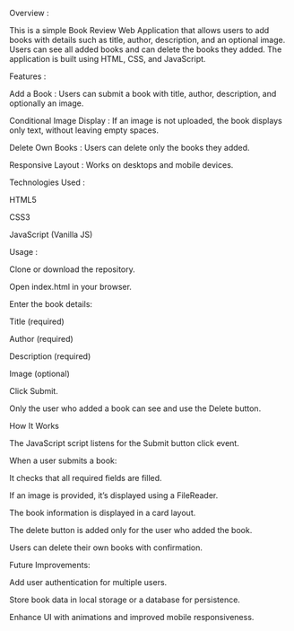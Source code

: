 Overview :

This is a simple Book Review Web Application that allows users to add books with details such as title, author, description, and an optional image. Users can see all added books and can delete the books they added. The application is built using HTML, CSS, and JavaScript.

Features :

Add a Book : Users can submit a book with title, author, description, and optionally an image.

Conditional Image Display : If an image is not uploaded, the book displays only text, without leaving empty spaces.

Delete Own Books : Users can delete only the books they added.

Responsive Layout : Works on desktops and mobile devices.

Technologies Used :

HTML5

CSS3

JavaScript (Vanilla JS)

Usage :

Clone or download the repository.

Open index.html in your browser.

Enter the book details:

Title (required)

Author (required)

Description (required)

Image (optional)

Click Submit.

Only the user who added a book can see and use the Delete button.

How It Works

The JavaScript script listens for the Submit button click event.

When a user submits a book:

It checks that all required fields are filled.

If an image is provided, it’s displayed using a FileReader.

The book information is displayed in a card layout.

The delete button is added only for the user who added the book.

Users can delete their own books with confirmation.

Future Improvements:

Add user authentication for multiple users.

Store book data in local storage or a database for persistence.

Enhance UI with animations and improved mobile responsiveness.


